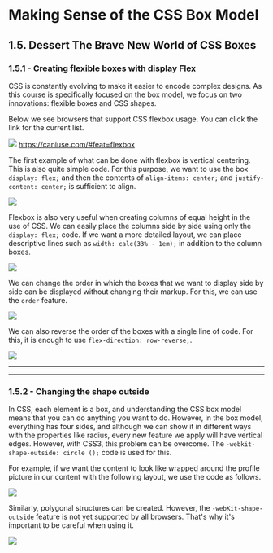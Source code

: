 # Making Sense of the CSS Box Model
## 1.5. Dessert The Brave New World of CSS Boxes
### 1.5.1 - Creating flexible boxes with display Flex
CSS is constantly evolving to make it easier to encode complex designs. As this course is specifically focused on the box model, we focus on two innovations: flexible boxes and CSS shapes.

Below we see browsers that support CSS flexbox usage. You can click the link for the current list.

![](https://i.postimg.cc/1XtkSjrg/Screen-Shot-2019-01-29-at-13-24-43.png)
https://caniuse.com/#feat=flexbox

The first example of what can be done with flexbox is vertical centering.  This is also quite simple code. For this purpose, we want to use the box `display: flex;` and then the contents of `align-items: center;` and `justify-content: center;` is sufficient to align.

![](https://media.giphy.com/media/5aYewR3rwldhm9qlnk/giphy.gif)


Flexbox is also very useful when creating columns of equal height in the use of CSS. We can easily place the columns side by side using only the `display: flex;` code. If we want a more detailed layout, we can place descriptive lines such as `width: calc(33% - 1em);` in addition to the column boxes.

![](https://media.giphy.com/media/1oHmyO5a2o70s5lTS5/giphy.gif)

We can change the order in which the boxes that we want to display side by side can be displayed without changing their markup. For this, we can use the `order` feature.

![](https://media.giphy.com/media/9DnPMhqEzG7vsND4jZ/giphy.gif)

We can also reverse the order of the boxes with a single line of code. For this, it is enough to use `flex-direction: row-reverse;`.

![](https://media.giphy.com/media/35TyXwddzApvfIzYBv/giphy.gif)


---------------
---------------
### 1.5.2 - Changing the shape outside
In CSS, each element is a box, and understanding the CSS box model means that you can do anything you want to do. However, in the box model, everything has four sides, and although we can show it in different ways with the properties like radius, every new feature we apply will have vertical edges. However, with CSS3, this problem can be overcome.  The `-webkit-shape-outside: circle ();` code is used for this.

For example, if we want the content to look like wrapped around the profile picture in our content with the following layout, we use the code as follows.

![](https://media.giphy.com/media/28D8UyCkil9GoGMipg/giphy.gif)

Similarly, polygonal structures can be created. However, the `-webKit-shape-outside` feature is not yet supported by all browsers. That's why it's important to be careful when using it.

![](https://i.postimg.cc/XYyrSNJS/Screen-Shot-2019-01-29-at-17-49-53.png)
